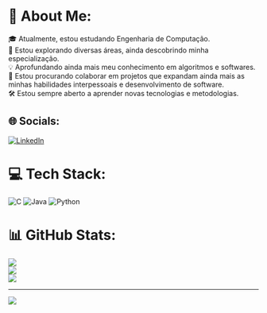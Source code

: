 # 💫 About Me:
🎓 Atualmente, estou estudando Engenharia de Computação.<br>🧭 Estou explorando diversas áreas, ainda descobrindo minha especialização.<br>💡 Aprofundando ainda mais meu conhecimento em algoritmos e softwares.<br>🤝 Estou procurando colaborar em projetos que expandam ainda mais as minhas habilidades interpessoais e desenvolvimento de software.<br>🛠 Estou sempre aberto a aprender novas tecnologias e metodologias.<br>


## 🌐 Socials:
[![LinkedIn](https://img.shields.io/badge/LinkedIn-%230077B5.svg?logo=linkedin&logoColor=white)](www.linkedin.com/in/guilherme-lourenço-lopes-692220212) 

# 💻 Tech Stack:
![C](https://img.shields.io/badge/c-%2300599C.svg?style=for-the-badge&logo=c&logoColor=white) ![Java](https://img.shields.io/badge/java-%23ED8B00.svg?style=for-the-badge&logo=openjdk&logoColor=white) ![Python](https://img.shields.io/badge/python-3670A0?style=for-the-badge&logo=python&logoColor=ffdd54)
# 📊 GitHub Stats:
![](https://github-readme-stats.vercel.app/api?username=Guili-Lopes&theme=dark&hide_border=false&include_all_commits=false&count_private=false)<br/>
![](https://github-readme-streak-stats.herokuapp.com/?user=Guili-Lopes&theme=dark&hide_border=false)<br/>
![](https://github-readme-stats.vercel.app/api/top-langs/?username=Guili-Lopes&theme=dark&hide_border=false&include_all_commits=false&count_private=false&layout=compact)

---
[![](https://visitcount.itsvg.in/api?id=Guili-Lopes&icon=5&color=6)](https://visitcount.itsvg.in)

<!-- Proudly created with GPRM ( https://gprm.itsvg.in ) -->
